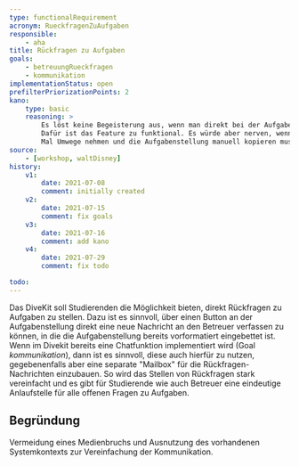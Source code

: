 ```yaml
---
type: functionalRequirement
acronym: RueckfragenZuAufgaben
responsible:    
    - aha
title: Rückfragen zu Aufgaben
goals: 
    - betreuungRueckfragen
    - kommunikation
implementationStatus: open
prefilterPriorizationPoints: 2
kano:
    type: basic
    reasoning: >
        Es löst keine Begeisterung aus, wenn man direkt bei der Aufgabenstellung eine Rückfrage-Funktion zur Verfügung hat.
        Dafür ist das Feature zu funktional. Es würde aber nerven, wenn man häufiger mal Rückfragen stellen muss und dazu jedes
        Mal Umwege nehmen und die Aufgabenstellung manuell kopieren muss. Daher ist dieses Feature ein Basis-Feature.
source:
    - [workshop, waltDisney]
history:
    v1:
        date: 2021-07-08
        comment: initially created
    v2:
        date: 2021-07-15
        comment: fix goals
    v3:
        date: 2021-07-16
        comment: add kano
    v4:
        date: 2021-07-29
        comment: fix todo

todo:    
---
```


Das DiveKit soll Studierenden die Möglichkeit bieten, direkt Rückfragen zu Aufgaben zu stellen.
Dazu ist es sinnvoll, über einen Button an der Aufgabenstellung direkt eine neue Nachricht an den Betreuer
verfassen zu können, in die die Aufgabenstellung bereits vorformatiert eingebettet ist.
Wenn im Divekit bereits eine Chatfunktion implementiert wird (Goal _kommunikation_), dann ist es sinnvoll, diese
auch hierfür zu nutzen, gegebenenfalls aber eine separate "Mailbox" für die Rückfragen-Nachrichten einzubauen.
So wird das Stellen von Rückfragen stark vereinfacht und es gibt für Studierende wie auch Betreuer eine
eindeutige Anlaufstelle für alle offenen Fragen zu Aufgaben.

## Begründung

Vermeidung eines Medienbruchs und Ausnutzung des vorhandenen Systemkontexts zur Vereinfachung der Kommunikation.
